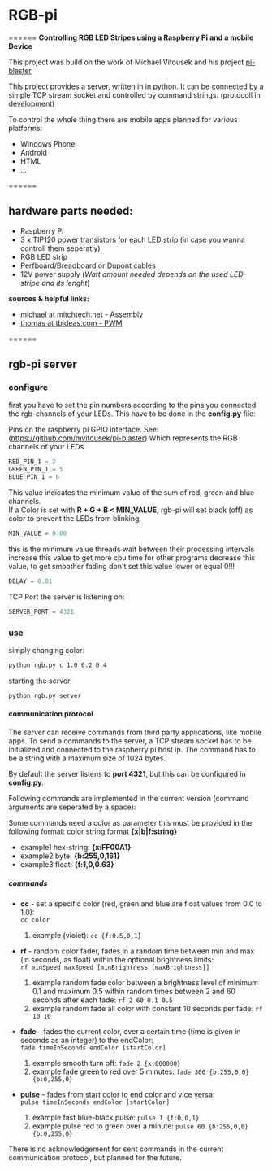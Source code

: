 # RGB-pi
======
**Controlling RGB LED Stripes using a Raspberry Pi and a mobile Device**

This project was build on the work of Michael Vitousek and his project [pi-blaster](https://github.com/mvitousek/pi-blaster)
	
This project provides a server, written in in python. It can be connected by a simple TCP stream socket and controlled by command strings. (protocoll in development)
	
To control the whole thing there are mobile apps planned for various platforms:
  * Windows Phone
  * Android
  * HTML
  * ...

======

## hardware parts needed:
  * Raspberry Pi
  * 3 x TIP120 power transistors for each LED strip (in case you wanna controll them seperatly)
  * RGB LED strip
  * Perfboard/Breadboard or Dupont cables
  * 12V power supply (_Watt amount needed depends on the used LED-stripe and its lenght_)
	
**sources & helpful links:**
  * [michael at mitchtech.net - Assembly](http://mitchtech.net/raspberry-pi-pwm-rgb-led-strip)
  * [thomas at tbideas.com - PWM](http://www.tbideas.com/blog/2013/02/controling-a-high-power-rgb-led-with-a-raspberry-pi)
	
======

## rgb-pi server
### configure
first you have to set the pin numbers according to the pins you connected the rgb-channels of your LEDs. This have to be done in the **config.py** file:
			
Pins on the raspberry pi GPIO interface. See: (https://github.com/mvitousek/pi-blaster)
Which represents the RGB channels of your LEDs
```python
RED_PIN_1 = 2 
GREEN_PIN_1 = 5 
BLUE_PIN_1 = 6
```

This value indicates the minimum value of the sum of red, green and blue channels.  
If a Color is set with **R + G + B < MIN_VALUE**, rgb-pi will set black (off) as color to prevent the LEDs from blinking.
			
```python
MIN_VALUE = 0.00
```

this is the minimum value threads wait between their processing intervals
increase this value to get more cpu time for other programs
decrease this value, to get smoother fading
don't set this value lower or equal 0!!!
```python
DELAY = 0.01
```

TCP Port the server is listening on: 
```python
SERVER_PORT = 4321
```
### use
simply changing color:
```bash
python rgb.py c 1.0 0.2 0.4
```

starting the server:
```bash
python rgb.py server
```

#### communication protocol
The server can receive commands from third party applications, like mobile apps. To send a commands to the server, a TCP stream socket has to be initialized and connected to the raspberry pi host ip. The command has to be a string with a maximum size of 1024 bytes.

By default the server listens to <strong>port 4321</strong>, but this can be configured in **config.py**.

Following commands are implemented in the current version (command arguments are seperated by a space):

Some commands need a color as parameter this must be provided in the following format:
color string format **{x|b|f:string}**
  - example1 hex-string:	**{x:FF00A1}**
  - example2 byte:		**{b:255,0,161}**
  - example3 float:		**{f:1,0,0.63}**

##### commands
* **cc** - set a specific color (red, green and blue are float values from 0.0 to 1.0):  
  `cc color`  
  1. example (violet): `cc {f:0.5,0,1}`

* **rf** - random color fader, fades in a random time between min and max (in seconds, as float) within the optional brightness limits:  
  `rf minSpeed maxSpeed [minBrightness [maxBrightness]]`  
  1. example random fade color between a brightness level of minimum 0.1 and maximum 0.5 within random times between 2 and 60 seconds after each fade: `rf 2 60 0.1 0.5`  
  2. example random fade all color with constant 10 seconds per fade: `rf 10 10`

* **fade** - fades the current color, over a certain time (time is given in seconds as an integer) to the endColor:  
  `fade timeInSeconds endColor [startColor]`  
  1. example smooth turn off: `fade 2 {x:000000}`  
  2. example fade green to red over 5 minutes: `fade 300 {b:255,0,0} {b:0,255,0}`

* **pulse** - fades from start color to end color and vice versa:  
  `pulse timeInSeconds endColor [startColor]`  
  1. example fast blue-black pulse: `pulse 1 {f:0,0,1}`  
  2. example pulse red to green over a minute: `pulse 60 {b:255,0,0} {b:0,255,0}`  


There is no acknowledgement for sent commands in the current communication protocol, but planned for the future.
